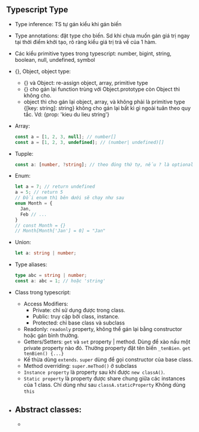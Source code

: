 ## Typescript Type

- Type inference: TS tự gán kiểu khi gán biến
- Type annotations: đặt type cho biến. Sd khi chưa muốn gán giá trị ngay tại thời điểm khởi tạo, rõ ràng kiểu giá trị trả về của 1 hàm.
- Các kiểu primitive types trong typescript: number, bigint, string, boolean, null, undefined, symbol
- {}, Object, object type:
  - {} và Object: re-assign object, array, primitive type
  - {} cho gán lại function trùng với Object.prototype còn Object thì không cho.
  - object thì cho gán lại object, array, và không phải là primitive type
    {[key: string]: string} không cho gán lại bất kì gì ngoài tuân theo quy tắc. Vd: {prop: 'kieu du lieu string'}
- Array:
  ```typescript
  const a = [1, 2, 3, null]; // number[]
  const a = [1, 2, 3, undefined]; // (number| undefined)[]
  ```
- Tupple:

  ```typescript
  const a: [number, ?string]; // theo đúng thứ tự, nếu ? là optional
  ```

- Enum:
  ```typescript
  let a = 7; // return undefined
  a = 5; // return 5
  // Đối enum thì bên dưới sẽ chạy như sau
  enum Month = {
    Jan,
    Feb // ...
  }
  // const Month = {}
  // Month[Month['Jan'] = 0] = "Jan"
  ```
- Union:

  ```typescript
  let a: string | number;
  ```

- Type aliases:

  ```typescript
  type abc = string | number;
  const a: abc = 1; // hoặc 'string'
  ```

- Class trong typescript:
  - Access Modifiers:
    - Private: chỉ sử dụng được trong class.
    - Public: truy cập bởi class, instance.
    - Protected: chỉ base class và subclass
  - Readonly: `readonly` property, không thể gán lại bằng constructor hoặc gán bình thường.
  - Getters/Setters: `get` và `set` property | method. Dùng để xào nấu một private property nào đó. Thường property đặt tên biến `_tenBien`. `get tenBien() {...}`
  - Kế thừa dùng `extends`. `super` dùng để gọi constructor của base class.
  - Method overriding: `super.meThod()` ở subclass
  - `Instance property` là property sau khi được `new classA()`.
  - `Static property` là property được share chung giữa các instances của 1 class. Chỉ dùng như sau `classA.staticProperty` Không dùng `this`
- ## Abstract classes:
  -
